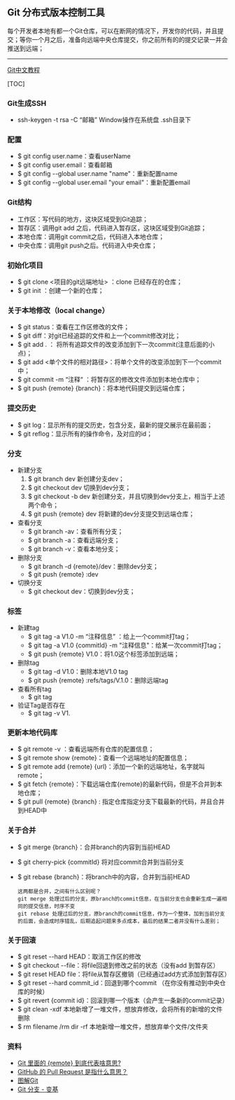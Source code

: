 ## Git 分布式版本控制工具

每个开发者本地有都一个Git仓库，可以在断网的情况下，开发你的代码，并且提交；等你一个月之后，准备向远端中央仓库提交，你之前所有的的提交记录一并会推送到远端；

---
[Git中文教程](https://github.com/geeeeeeeeek/git-recipes)

[TOC]
### Git生成SSH
* ssh-keygen -t rsa -C “邮箱”   Window操作在系统盘 .ssh目录下

### 配置

* $ git config user.name：查看userName
* $ git config user.email：查看邮箱
* $ git config --global user.name "name"：重新配置name
* $ git config --global user.email "your email"：重新配置email

### Git结构

- 工作区：写代码的地方，这块区域受到Git追踪；
- 暂存区：调用git add 之后，代码进入暂存区，这块区域受到Git追踪；
- 本地仓库：调用git commit之后，代码进入本地仓库；
- 中央仓库：调用git push之后。代码进入中央仓库；

### 初始化项目

* $ git clone  <项目的git远端地址> ：clone 已经存在的仓库；
* $ git init ：创建一个新的仓库；

### 关于本地修改（local change）

* $ git status：查看在工作区修改的文件；
* $ git diff：对git已经追踪的文件和上一个commit修改对比；
* $ git add . ： 将所有追踪文件的改变添加到下一次commit(注意后面的小点)；
* $ git add  <单个文件的相对路径>：将单个文件的改变添加到下一个commit中；
* $ git commit -m “注释“ ：将暂存区的修改文件添加到本地仓库中；
* $ git push {remote} {branch}：将本地代码提交到远端仓库；

### 提交历史

* $ git log：显示所有的提交历史，包含分支，最新的提交展示在最前面；
* $ git reflog：显示所有的操作命令，及对应的id；


### 分支

* 新建分支
  1. $ git branch dev 新创建分支dev；
  2. $ git checkout dev 切换到dev分支；
  3. $ git checkout -b dev 新创建分支，并且切换到dev分支上，相当于上述两个命令；
  4. $ git push {remote} dev 将新建的dev分支提交到远端仓库；
* 查看分支
  * $ git branch -av：查看所有分支；
  * $ git branch -a：查看远端分支；
  * $ git branch -v：查看本地分支；
* 删除分支
  * $ git branch -d  {remote}/dev：删除dev分支；
  * $ git push {remote} :dev
* 切换分支
  * $ git checkout dev：切换到dev分支；
    ​

### 标签

* 新建tag
  * $ git tag -a V1.0 -m “注释信息” ：给上一个commit打tag；
  * $ git tag -a V1.0 {commitId}  -m "注释信息"：给某一次commit打tag；
  * $ git push {remote} V1.0：将1.0这个标签添加到远端；
* 删除tag
  * $ git tag -d V1.0：删除本地V1.0 tag
  * $ git push {remote}  :refs/tags/V.1.0：删除远端tag
* 查看所有tag
  * $ git tag
* 验证Tag是否存在
  * $ git tag -v V1.

### 更新本地代码库

* $ git remote -v ：查看远端所有仓库的配置信息；
* $ git remote show  {remote}：查看一个远端地址的配置信息；
* $ git remote add {remote} {url}：添加一个新的远端地址，名字就叫remote；
* $ git fetch {remote}：下载远端仓库{remote}的最新代码，但是不合并到本地仓库；
* $ git pull {remote} {branch} : 指定仓库指定分支下载最新的代码，并且合并到HEAD中

### 关于合并

* $ git merge {branch}：合并branch的内容到当前HEAD
* $ git cherry-pick {commitId} 将对应commit合并到当前分支
* $ git rebase {branch}：将branch中的内容，合并到当前HEAD

  ```
  这两都是合并，之间有什么区别呢？
  git merge 处理过后的分支，原branch的commit信息，在当前分支也会重新生成一遍相同的提交信息，时序不变
  git rebase 处理过后的分支，原branch的commit信息，作为一个整体，加到当前分支的后面，会造成时序错乱，后期追起问题来多点成本，最后的结果二者并没有什么差别；
  ```
  
### 关于回滚
* $ git reset --hard HEAD：取消工作区的修改
* $ git checkout --file：将file回退到修改之前的状态（没有add 到暂存区）
* $ git reset HEAD file：将file从暂存区撤销（已经通过add方式添加到暂存区）
* $ git reset --hard commit_id：回退到哪个commit  （在你没有推动到中央仓库的时候）
* $ git revert  {commit id}：回滚到哪一个版本（会产生一条新的commit记录）
* $ git clean -xdf 本地新增了一堆文件，想放弃修改，会将所有的新增的文件删除
* $ rm filename /rm dir -rf 本地新增一堆文件，想放弃单个文件/文件夹


### 资料


* [Git 里面的 {remote} 到底代表啥意思?](https://www.zhihu.com/question/27712995)
* [GitHub 的 Pull Request 是指什么意思？](https://www.zhihu.com/question/21682976)
* [图解Git](https://marklodato.github.io/visual-git-guide/index-zh-cn.html)
* [Git 分支 - 变基](https://git-scm.com/book/zh/v2/Git-%E5%88%86%E6%94%AF-%E5%8F%98%E5%9F%BA)

